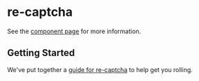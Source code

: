 re-captcha
================

See the [component page](http://cbalit.github.io/re-captcha) for more information.

## Getting Started

We've put together a [guide for re-captcha](http://www.polymer-project.org/docs/start/reusableelements.html) to help get you rolling.
